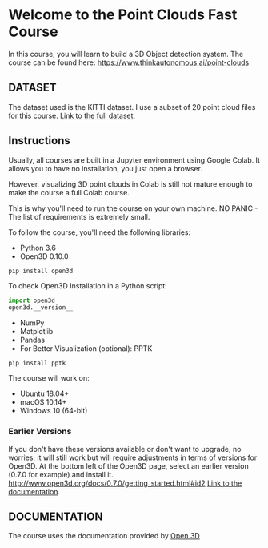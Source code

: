 # Welcome to the Point Clouds Fast Course

In this course, you will learn to build a 3D Object detection system.
The course can be found here: https://www.thinkautonomous.ai/point-clouds


## DATASET
The dataset used is the KITTI dataset.
I use a subset of 20 point cloud files for this course.
[Link to the full dataset](http://www.cvlibs.net/download.php?file=data_object_velodyne.zip).


## Instructions
Usually, all courses are built in a Jupyter environment using Google Colab. It allows you to have no installation, you just open a browser.

However, visualizing 3D point clouds in Colab is still not mature enough to make the course a full Colab course.

This is why you'll need to run the course on your own machine.
NO PANIC - The list of requirements is extremely small.

To follow the course, you'll need the following libraries:
* Python 3.6
* Open3D 0.10.0
```
pip install open3d
```
To check Open3D Installation in a Python script:
```python
import open3d
open3d.__version__
```
* NumPy
* Matplotlib
* Pandas
* For Better Visualization (optional): PPTK
```
pip install pptk
```

The course will work on:
* Ubuntu 18.04+
* macOS 10.14+
* Windows 10 (64-bit)

### Earlier Versions
If you don't have these versions available or don't want to upgrade, no worries; it will still work but will require adjustments in terms of versions for Open3D.
At the bottom left of the Open3D page, select an earlier version (0.7.0 for example) and install it.
http://www.open3d.org/docs/0.7.0/getting_started.html#id2
[Link to the documentation](http://www.open3d.org/docs/0.7.0/getting_started.html#id2).

## DOCUMENTATION
The course uses the documentation provided by [Open 3D](http://www.open3d.org/docs/release/tutorial/Basic/pointcloud.html)

